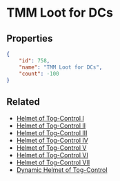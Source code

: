 # TMM Loot for DCs

<no description available>

## Properties

```json
{
    "id": 758,
    "name": "TMM Loot for DCs",
    "count": -100
}
```

## Related

- [Helmet of Tog-Control I](../items/21075-helmet-of-tog-control-i.md)
- [Helmet of Tog-Control II](../items/21076-helmet-of-tog-control-ii.md)
- [Helmet of Tog-Control III](../items/21077-helmet-of-tog-control-iii.md)
- [Helmet of Tog-Control IV](../items/21078-helmet-of-tog-control-iv.md)
- [Helmet of Tog-Control V](../items/21079-helmet-of-tog-control-v.md)
- [Helmet of Tog-Control VI](../items/21080-helmet-of-tog-control-vi.md)
- [Helmet of Tog-Control VII](../items/21081-helmet-of-tog-control-vii.md)
- [Dynamic Helmet of Tog-Control](../items/21083-dynamic-helmet-of-tog-control.md)

